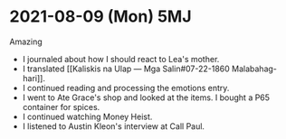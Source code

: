 # 2021-08-09 (Mon) 5MJ

Amazing

- I journaled about how I should react to Lea's mother.
- I translated [[Kaliskis na Ulap — Mga Salin#07-22-1860 Malabahag-hari]].
- I continued reading and processing the emotions entry.
- I went to Ate Grace's shop and looked at the items. I bought a P65 container for spices.
- I continued watching Money Heist.
- I listened to Austin Kleon's interview at Call Paul.


